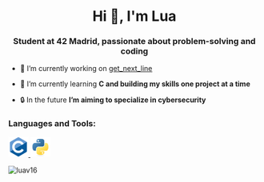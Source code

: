 <h1 align="center">Hi 👋, I'm Lua</h1>
<h3 align="center">Student at 42 Madrid, passionate about problem-solving and coding</h3>

- 🔭 I’m currently working on [get_next_line](https://github.com/LuaV16/get_next_line)

- 🌱 I’m currently learning **C and building my skills one project at a time**

- 🔒 In the future **I’m aiming to specialize in cybersecurity**

<h3 align="left">Languages and Tools:</h3>
<p align="left"> <a href="https://www.cprogramming.com/" target="_blank" rel="noreferrer"> <img src="https://raw.githubusercontent.com/devicons/devicon/master/icons/c/c-original.svg" alt="c" width="40" height="40"/> </a> <a href="https://www.python.org" target="_blank" rel="noreferrer"> <img src="https://raw.githubusercontent.com/devicons/devicon/master/icons/python/python-original.svg" alt="python" width="40" height="40"/> </a> </p>

<p><img align="center" src="https://github-readme-stats.vercel.app/api/top-langs?username=luav16&show_icons=true&locale=en&layout=compact" alt="luav16" /></p>
